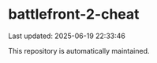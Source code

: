 # battlefront-2-cheat

Last updated: 2025-06-19 22:33:46

This repository is automatically maintained.
